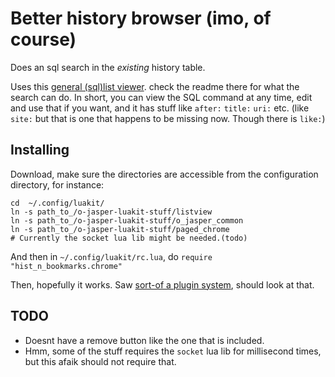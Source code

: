 # Better history browser (imo, of course)
Does an sql search in the *existing* history table.

Uses this [general (sql)list viewer](https://github.com/o-jasper/o-jasper-luakit-stuff/tree/master/listview#list-view-lib--messages-lib). check the readme there for 
what the search can do. In short, you can view the SQL command at any time,
edit and use that if you want, and it has stuff like `after:` `title:` `uri:`
etc. 
(like `site:` but that is one that happens to be missing now. Though there is
`like:`)

## Installing
Download, make sure the directories are accessible from the configuration
directory, for instance:

    cd  ~/.config/luakit/
    ln -s path_to_/o-jasper-luakit-stuff/listview
    ln -s path_to_/o-jasper-luakit-stuff/o_jasper_common
    ln -s path_to_/o-jasper-luakit-stuff/paged_chrome
    # Currently the socket lua lib might be needed.(todo)

And then in `~/.config/luakit/rc.lua`, do `require "hist_n_bookmarks.chrome"`

Then, hopefully it works. 
Saw [sort-of a plugin system](https://github.com/mason-larobina/luakit-plugins),
should look at that.

## TODO
* Doesnt have a remove button like the one that is included.
* Hmm, some of the stuff requires the `socket` lua lib for millisecond times,
  but this afaik should not require that.
